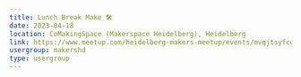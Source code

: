 ```yaml
---
title: Lunch Break Make 🛠️
date: 2023-04-18
location: CoMakingSpace (Makerspace Heidelberg), Heidelberg
link: https://www.meetup.com/heidelberg-makers-meetup/events/mvqjtsyfcgbxb/
usergroup: makershd
type: usergroup
---
```

